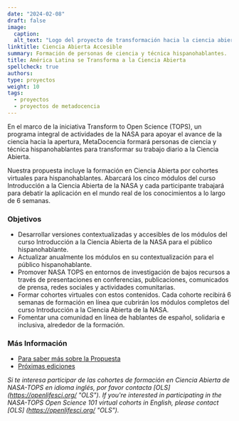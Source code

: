 ```yaml
---
date: "2024-02-08"
draft: false
image:
  caption: 
  alt_text: "Logo del proyecto de transformación hacia la ciencia abierta de NASA y logo de MetaDocencia"
linktitle: Ciencia Abierta Accesible
summary: Formación de personas de ciencia y técnica hispanohablantes. 
title: América Latina se Transforma a la Ciencia Abierta
spellcheck: true
authors: 
type: proyectos
weight: 10
tags:
  - proyectos
  - proyectos de metadocencia
---
```


En el marco de la iniciativa Transform to Open Science (TOPS), un programa integral de actividades de la NASA para apoyar el avance de la ciencia hacia la apertura, MetaDocencia formará personas de ciencia y técnica hispanohablantes para transformar su trabajo diario a la Ciencia Abierta.

Nuestra propuesta incluye la formación en Ciencia Abierta por cohortes virtuales para hispanohablantes. Abarcará los cinco módulos del curso Introducción a la Ciencia Abierta de la NASA y cada participante trabajará para debatir la aplicación en el mundo real de los conocimientos a lo largo de 6 semanas.

### Objetivos
* Desarrollar versiones contextualizadas y accesibles de los módulos del curso Introducción a la Ciencia Abierta de la NASA para el público hispanohablante.
* Actualizar anualmente los módulos en su contextualización para el público hispanohablante.
* Promover NASA TOPS en entornos de investigación de bajos recursos a través de presentaciones en conferencias, publicaciones, comunicados de prensa, redes sociales y actividades comunitarias.
* Formar cohortes virtuales con estos contenidos. Cada cohorte recibirá 6 semanas de formación en línea que cubrirán los módulos completos del curso Introducción a la Ciencia Abierta de la NASA.
* Fomentar una comunidad en línea de hablantes de español, solidaria e inclusiva, alrededor de la formación.

### Más Información
- [Para saber más sobre la Propuesta](https://zenodo.org/records/8215456 "Propuesta")
- [Próximas ediciones](https://www.metadocencia.org/formacion/)

*Si te interesa participar de las cohortes de formación en Ciencia Abierta de NASA-TOPS en idioma inglés, por favor contacta [OLS] (https://openlifesci.org/ "OLS").*
*If you're interested in participating in the NASA-TOPS Open Science 101 virtual cohorts in English, please contact [OLS] (https://openlifesci.org/ "OLS").*
